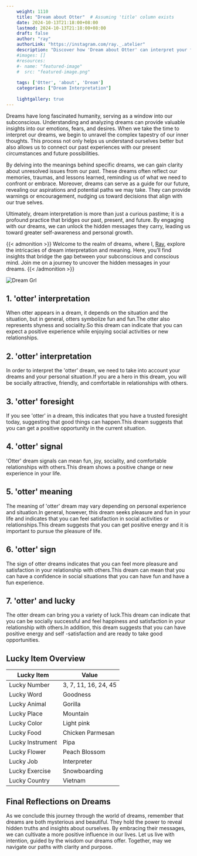 ```yaml
---
    weight: 1110
    title: "Dream about Otter"  # Assuming 'title' column exists
    date: 2024-10-13T21:18:00+08:00
    lastmod: 2024-10-13T21:18:00+08:00
    draft: false
    author: "ray"
    authorLink: "https://instagram.com/ray._.atelier"
    description: "Discover how 'Dream about Otter' can interpret your future and uncover its significant meanings in your life."
    #images: []
    #resources:
    #- name: "featured-image"
    #  src: "featured-image.png"
    
    tags: ['Otter', 'about', 'Dream']
    categories: ["Dream Interpretation"]
    
    lightgallery: true
---
```

    
Dreams have long fascinated humanity, serving as a window into our subconscious. Understanding and analyzing dreams can provide valuable insights into our emotions, fears, and desires. When we take the time to interpret our dreams, we begin to unravel the complex tapestry of our inner thoughts. This process not only helps us understand ourselves better but also allows us to connect our past experiences with our present circumstances and future possibilities.

By delving into the meanings behind specific dreams, we can gain clarity about unresolved issues from our past. These dreams often reflect our memories, traumas, and lessons learned, reminding us of what we need to confront or embrace. Moreover, dreams can serve as a guide for our future, revealing our aspirations and potential paths we may take. They can provide warnings or encouragement, nudging us toward decisions that align with our true selves.

Ultimately, dream interpretation is more than just a curious pastime; it is a profound practice that bridges our past, present, and future. By engaging with our dreams, we can unlock the hidden messages they carry, leading us toward greater self-awareness and personal growth.

{{< admonition >}}
Welcome to the realm of dreams, where I, [Ray](https://instagram.com/ray._.atelier), explore the intricacies of dream interpretation and meaning. Here, you’ll find insights that bridge the gap between your subconscious and conscious mind. Join me on a journey to uncover the hidden messages in your dreams.
{{< /admonition >}}

![Dream Grl](https://cdn.pixabay.com/photo/2017/11/02/03/35/gothic-2910057_1280.jpg "Dream Grl")

## 1. 'otter' interpretation
When otter appears in a dream, it depends on the situation and the situation, but in general, otters symbolize fun and fun.The otter also represents shyness and sociality.So this dream can indicate that you can expect a positive experience while enjoying social activities or new relationships.

## 2. 'otter' interpretation
In order to interpret the 'otter' dream, we need to take into account your dreams and your personal situation.If you are a hero in this dream, you will be socially attractive, friendly, and comfortable in relationships with others.

## 3. 'otter' foresight
If you see 'otter' in a dream, this indicates that you have a trusted foresight today, suggesting that good things can happen.This dream suggests that you can get a positive opportunity in the current situation.

## 4. 'otter' signal
'Otter' dream signals can mean fun, joy, sociality, and comfortable relationships with others.This dream shows a positive change or new experience in your life.

## 5. 'otter' meaning
The meaning of 'otter' dream may vary depending on personal experience and situation.In general, however, this dream seeks pleasure and fun in your life and indicates that you can feel satisfaction in social activities or relationships.This dream suggests that you can get positive energy and it is important to pursue the pleasure of life.

## 6. 'otter' sign
The sign of otter dreams indicates that you can feel more pleasure and satisfaction in your relationship with others.This dream can mean that you can have a confidence in social situations that you can have fun and have a fun experience.

## 7. 'otter' and lucky
The otter dream can bring you a variety of luck.This dream can indicate that you can be socially successful and feel happiness and satisfaction in your relationship with others.In addition, this dream suggests that you can have positive energy and self -satisfaction and are ready to take good opportunities.

## Lucky Item Overview
| Lucky Item          | Value              |
|---------------|--------------------|
| Lucky Number        | 3, 7, 11, 16, 24, 45  |
| Lucky Word          | Goodness |
| Lucky Animal        | Gorilla |
| Lucky Place         | Mountain     |
| Lucky Color         | Light pink     |
| Lucky Food          | Chicken Parmesan      |
| Lucky Instrument    | Pipa |
| Lucky Flower        | Peach Blossom    |
| Lucky Job           | Interpreter       |
| Lucky Exercise      | Snowboarding  |
| Lucky Country       | Vietnam    |


##  Final Reflections on Dreams

As we conclude this journey through the world of dreams, remember that dreams are both mysterious and beautiful. They hold the power to reveal hidden truths and insights about ourselves. By embracing their messages, we can cultivate a more positive influence in our lives. Let us live with intention, guided by the wisdom our dreams offer. Together, may we navigate our paths with clarity and purpose.
